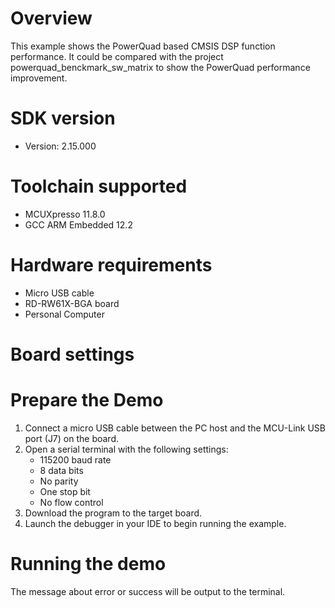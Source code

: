 Overview
========
This example shows the PowerQuad based CMSIS DSP function performance.
It could be compared with the project powerquad_benckmark_sw_matrix to show the PowerQuad performance improvement.

SDK version
===========
- Version: 2.15.000

Toolchain supported
===================
- MCUXpresso  11.8.0
- GCC ARM Embedded  12.2

Hardware requirements
=====================
- Micro USB cable
- RD-RW61X-BGA board
- Personal Computer

Board settings
==============


Prepare the Demo
================
1.  Connect a micro USB cable between the PC host and the MCU-Link USB port (J7) on the board.
2.  Open a serial terminal with the following settings:
    - 115200 baud rate
    - 8 data bits
    - No parity
    - One stop bit
    - No flow control
3.  Download the program to the target board.
4.  Launch the debugger in your IDE to begin running the example.

Running the demo
================
The message about error or success will be output to the terminal.
